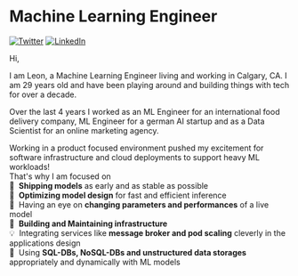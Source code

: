 # Machine Learning Engineer
<a href="https://twitter.com/LeonMenkreo" target="_blank"><img alt="Twitter" src="https://img.shields.io/badge/Twitter-1DA1F2?style=for-the-badge&logo=twitter&logoColor=white" /></a>
<a href="https://www.linkedin.com/in/leon-menkreo-kuntzsch/" target="_blank"><img alt="LinkedIn" src="https://img.shields.io/badge/LinkedIn-0077B5?style=for-the-badge&logo=linkedin&logoColor=white" /></a>

Hi, 

I am Leon, a Machine Learning Engineer living and working in Calgary, CA. I am 29 years old and have been playing around and building things with tech for over a decade.

Over the last 4 years I worked as an ML Engineer for an international food delivery company, ML Engineer for a german AI startup and as a Data Scientist for an online marketing agency.
<!--
I lead the development of a core for a SaaS to helping customers find the right leads at the right time.
The core consisted of a recommendation engine, matching our customers with the right companies.

My work is split between\
🤗 &nbsp;**Building the recommendation engine** around a BERT language model\
🎁 &nbsp;Wrapping everything in **APIs and containers**\
🚀 &nbsp;Pushing the codebase for the SaaS to **production in the cloud**\
🚧 &nbsp;**Maintaining the infrastructure** and integrations with additional modules
-->

Working in a product focused environment pushed my excitement for software infrastructure and cloud deployments to support heavy ML workloads!  
That's why I am focused on\
🚢 &nbsp;**Shipping models** as early and as stable as possible\
🧠 &nbsp;**Optimizing model design** for fast and efficient inference\
🚨 &nbsp;Having an eye on **changing parameters and performances** of a live model\
🚧 &nbsp;**Building and Maintaining infrastructure**\
💡 &nbsp;Integrating services like **message broker and pod scaling** cleverly in the applications design\
💾 &nbsp;Using **SQL-DBs, NoSQL-DBs and unstructured data storages** appropriately and dynamically with ML models

<!--
**LeonKolyang/LeonKolyang** is a ✨ _special_ ✨ repository because its `README.md` (this file) appears on your GitHub profile.

Here are some ideas to get you started:

- 🔭 I’m currently working on ...
- 🌱 I’m currently learning ...
- 👯 I’m looking to collaborate on ...
- 🤔 I’m looking for help with ...
- 💬 Ask me about ...
- 📫 How to reach me: ...
- 😄 Pronouns: ...
- ⚡ Fun fact: ...
-->
